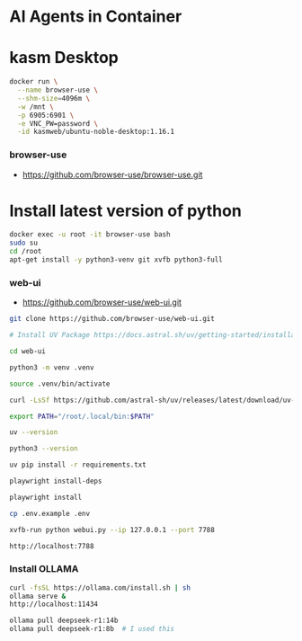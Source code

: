 # AI Agents in Container

# kasm Desktop
```bash
docker run \
  --name browser-use \
  --shm-size=4096m \
  -w /mnt \
  -p 6905:6901 \
  -e VNC_PW=password \
  -id kasmweb/ubuntu-noble-desktop:1.16.1
  ```

  ### browser-use
  - https://github.com/browser-use/browser-use.git

# Install latest version of python
```bash
docker exec -u root -it browser-use bash
sudo su
cd /root
apt-get install -y python3-venv git xvfb python3-full
```

### web-ui
- https://github.com/browser-use/web-ui.git
```bash
git clone https://github.com/browser-use/web-ui.git

# Install UV Package https://docs.astral.sh/uv/getting-started/installation/

cd web-ui

python3 -m venv .venv

source .venv/bin/activate

curl -LsSf https://github.com/astral-sh/uv/releases/latest/download/uv-installer.sh | sh

export PATH="/root/.local/bin:$PATH"

uv --version

python3 --version

uv pip install -r requirements.txt

playwright install-deps 

playwright install

cp .env.example .env

xvfb-run python webui.py --ip 127.0.0.1 --port 7788

http://localhost:7788
```

### Install OLLAMA
```bash
curl -fsSL https://ollama.com/install.sh | sh
ollama serve &
http://localhost:11434

ollama pull deepseek-r1:14b
ollama pull deepseek-r1:8b  # I used this
```